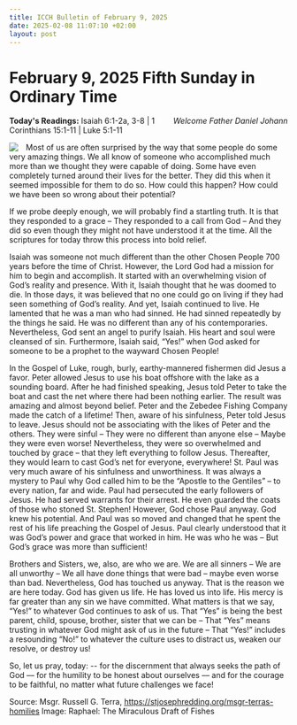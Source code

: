 ```yaml
---
title: ICCH Bulletin of February 9, 2025
date: 2025-02-08 11:07:10 +02:00
layout: post
---
```


# February 9, 2025 Fifth Sunday in Ordinary Time
<span style="float: right"><em>Welcome Father Daniel Johann</em></span>
**Today's Readings:** Isaiah 6:1-2a, 3-8 | 1 Corinthians 15:1-11 | Luke 5:1-11


<img style="float: left; margin-right: 1em;" src="https://upload.wikimedia.org/wikipedia/commons/thumb/b/bf/V%26A_-_Raphael%2C_The_Miraculous_Draught_of_Fishes_%281515%29.jpg/297px-V%26A_-_Raphael%2C_The_Miraculous_Draught_of_Fishes_%281515%29.jpg">

Most of us are often surprised by the way that some people do some very amazing things.  We all know of someone who accomplished much more than we thought they were capable of doing.  Some have even completely turned around their lives for the better.  They did this when it seemed impossible for them to do so. How could this happen?  How could we have been so wrong about their potential?

If we probe deeply enough, we will probably find a startling truth.  It is that they responded to a grace – They responded to a call from God – And they did so even though they might not have understood it at the time.  All the scriptures for today throw this process into bold relief.

Isaiah was someone not much different than the other Chosen People 700 years before the time of Christ.  However, the Lord God had a mission for him to begin and accomplish.  It started with an overwhelming vision of God’s reality and presence.  With it, Isaiah thought that he was doomed to die.  In those days, it was believed that no one could go on living if they had seen something of God’s reality.  And yet, Isaiah continued to live. He lamented that he was a man who had sinned.  He had sinned repeatedly by the things he said.  He was no different than any of his contemporaries. Nevertheless, God sent an angel to purify Isaiah.  His heart and soul were cleansed of sin. Furthermore, Isaiah said, “Yes!” when God asked for someone to be a prophet to the wayward Chosen People!

In the Gospel of Luke, rough, burly, earthy-mannered fishermen did Jesus a favor. Peter allowed Jesus to use his boat offshore with the lake as a sounding board.  After he had finished speaking, Jesus told Peter to take the boat and cast the net where there had been nothing earlier.  The result was amazing and almost beyond belief.  Peter and the Zebedee Fishing Company made the catch of a lifetime! Then, aware of his sinfulness, Peter told Jesus to leave.  Jesus should not be associating with the likes of Peter and the others.  They were sinful – They were no different than anyone else – Maybe they were even worse!  Nevertheless, they were so overwhelmed and touched by grace – that they left everything to follow Jesus.  Thereafter, they would learn to cast God’s net for everyone, everywhere!
St. Paul was very much aware of his sinfulness and unworthiness.  It was always a mystery to Paul why God called him to be the “Apostle to the Gentiles” – to every nation, 
far and wide. Paul had persecuted the early followers of Jesus.  He had served warrants for their arrest.  He even guarded the coats of those who stoned St. Stephen!
However, God chose Paul anyway.  God knew his potential.  And Paul was so moved and changed that he spent the rest of his life preaching the Gospel of Jesus.  Paul 
clearly understood that it was God’s power and grace that worked in him.  He was who he was – But God’s grace was more than sufficient!

Brothers and Sisters, we, also, are who we are.  We are all sinners – We are all unworthy – We all have done things that were bad – maybe even worse than bad. Nevertheless, God has touched us anyway.  That is the reason we are here today. God has given us life.  He has loved us into life.  His mercy is far greater than any sin we have 
committed.  What matters is that we say, “Yes!” to whatever God continues to ask of us. That “Yes” is being the best parent, child, spouse, brother, sister that we can be – 
That “Yes” means trusting in whatever God might ask of us in the future – That “Yes!” includes a resounding “No!” to whatever the culture uses to distract us, weaken our resolve, or destroy us!

So, let us pray, today:
-- for the discernment that always seeks the path of God
–– for the humility to be honest about ourselves
–– and for the courage to be faithful, no matter what future challenges we face!

Source: Msgr. Russell G. Terra, https://stjosephredding.org/msgr-terras-homilies
Image: Raphael: The Miraculous Draft of Fishes




